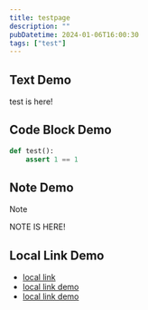 ```yaml
---
title: testpage
description: ""
pubDatetime: 2024-01-06T16:00:30
tags: ["test"]
---
```

## Text Demo
test is here!

## Code Block Demo
```Python
def test():
    assert 1 == 1
```
## Note Demo
> [!note]  
> NOTE IS HERE!  

## Local Link Demo
- [local link](./2024-01-06_16-58-55)
- [local link demo](2024-01-06_16-58-55)
- [local link demo](../2024-01-06_16-58-55)
